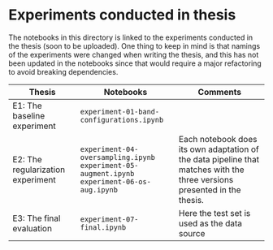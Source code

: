 # Experiments conducted in thesis

The notebooks in this directory is linked to the experiments conducted in the thesis (soon to be uploaded). One thing to keep in mind is that namings of the experiments were changed when writing the thesis, and this has not been updated in the notebooks since that would require a major refactoring to avoid breaking dependencies.

| Thesis                            | Notebooks                                                                                             | Comments                                                                                                                 |
|-----------------------------------|-------------------------------------------------------------------------------------------------------|--------------------------------------------------------------------------------------------------------------------------|
| E1: The baseline experiment       | `experiment-01-band-configurations.ipynb`                                                               |                                                                                                                          |
| E2: The regularization experiment | `experiment-04-oversampling.ipynb` <br /> `experiment-05-augment.ipynb` <br /> `experiment-06-os-aug.ipynb` | Each notebook does its own adaptation of the data pipeline that matches with the three versions presented in the thesis. |
| E3: The final evaluation          | `experiment-07-final.ipynb`                                                                             | Here the test set is used as the data source                                                                             |
